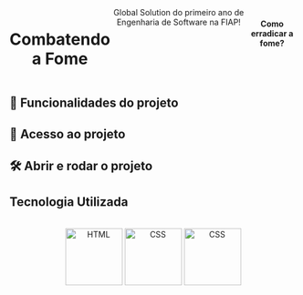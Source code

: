 <div style="display: flex;" align="center"><br>
<h1>Combatendo a Fome</h1>
Global Solution do primeiro ano de Engenharia de Software na FIAP!
  <br>
<h4>Como erradicar a fome? </h4>
</div>



##  :hammer: Funcionalidades do projeto


## :file_folder: Acesso ao projeto


## :hammer_and_wrench: Abrir e rodar o projeto



## Tecnologia Utilizada
<div style="display: inline_block" align="center"><br>
  <center><img align="center" alt="HTML" height="100" width="100" src="https://user-images.githubusercontent.com/121250213/233282210-2732ec05-13f8-4160-a2ff-0f75621f0228.png">
  <img align="center" alt="CSS" height="100" width="100" src="https://user-images.githubusercontent.com/121250213/233278515-41389f2e-8436-4b82-8bbe-67c236cdfbeb.png">
     <img align="center" alt="CSS" height="100" width="100" src="https://github.com/GabrielFMontoni/challenge-schneider/assets/121250213/57b5193d-ff02-446a-8dd5-4c45294e12b4">
  </center>
</div>
